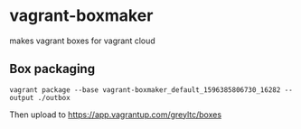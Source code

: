 # vagrant-boxmaker
makes vagrant boxes for vagrant cloud


## Box packaging
```
vagrant package --base vagrant-boxmaker_default_1596385806730_16282 --output ./outbox
```
Then upload to https://app.vagrantup.com/greyltc/boxes
